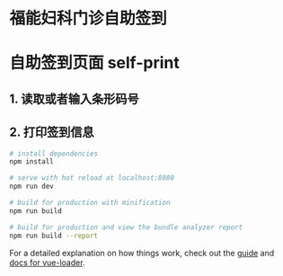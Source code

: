# 福能妇科门诊自助签到

# 自助签到页面 self-print
## 1. 读取或者输入条形码号
## 2. 打印签到信息

``` bash
# install dependencies
npm install

# serve with hot reload at localhost:8080
npm run dev

# build for production with minification
npm run build

# build for production and view the bundle analyzer report
npm run build --report
```

For a detailed explanation on how things work, check out the [guide](http://vuejs-templates.github.io/webpack/) and [docs for vue-loader](http://vuejs.github.io/vue-loader).
